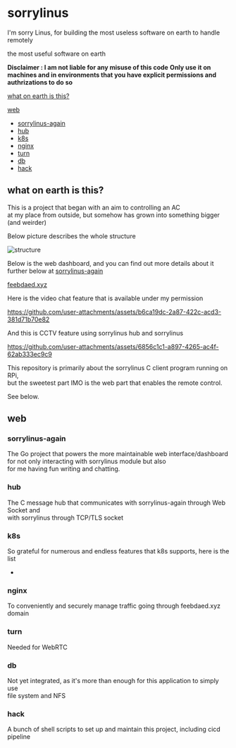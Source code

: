 # sorrylinus

I'm sorry Linus, for building the most useless software on earth to handle remotely

the most useful software on earth

**Disclaimer : I am not liable for any misuse of this code**
**Only use it on machines and in environments that you have explicit permissions and authrizations to do so**


[what on earth is this?](#what-on-earth-is-this)

[web](#web) 
- [sorrylinus-again](#sorrylinus-again)
- [hub](#hub) 
- [k8s](#k8s) 
- [nginx](#nginx) 
- [turn](#turn) 
- [db](#db) 
- [hack](#hack)



## what on earth is this?

This is a project that began with an aim to controlling an AC\
at my place from outside, but somehow has grown into something bigger (and weirder)

Below picture describes the whole structure

![structure](./doc/structure.drawio.png)


Below is the web dashboard, and you can find out more details about it \
further below at [sorrylinus-again](#sorrylinus-again)

[feebdaed.xyz](https://feebdaed.xyz)


Here is the video chat feature that is available under my permission



https://github.com/user-attachments/assets/b6ca19dc-2a87-422c-acd3-381d71b70e82



And this is CCTV feature using sorrylinus hub and sorrylinus 




https://github.com/user-attachments/assets/6856c1c1-a897-4265-ac4f-62ab333ec9c9



This repository is primarily about the sorrylinus C client program running on RPi, \
but the sweetest part IMO is the web part that enables the remote control.

See below.



## web


### sorrylinus-again

The Go project that powers the more maintainable web interface/dashboard\
for not only interacting with sorrylinus module but also\
for me having fun writing and chatting.


### hub

The C message hub that communicates with sorrylinus-again through Web Socket and\
with sorrylinus through TCP/TLS socket

### k8s

So grateful for numerous and endless features that k8s supports, here is the list

- 

### nginx

To conveniently and securely manage traffic going through feebdaed.xyz domain

### turn

Needed for WebRTC

### db 

Not yet integrated, as it's more than enough for this application to simply use\
file system and NFS

### hack

A bunch of shell scripts to set up and maintain this project, including cicd pipeline


